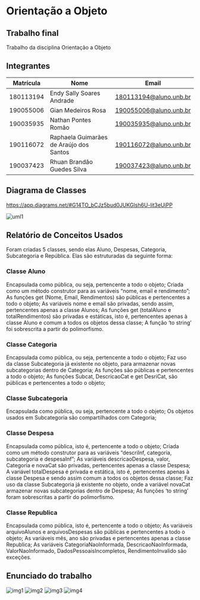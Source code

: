 # Orientação a Objeto

## Trabalho final

Trabalho da disciplina Orientação a Objeto

## Integrantes

|Matrícula|Nome|Email|
|---|---|---|
|180113194|Endy Sally Soares Andrade|180113194@aluno.unb.br|
|190055006|Gian Medeiros Rosa|190055006@aluno.unb.br|
|190035935|Nathan Pontes Romão|190035935@aluno.unb.br|
|190116072|Raphaela Guimarães de Araújo dos Santos|190116072@aluno.unb.br|
|190037423|Rhuan Brandão Guedes Silva|190037423@aluno.unb.br|

## Diagrama de Classes

https://app.diagrams.net/#G14TO_bCJz5bud0JUKGlsh6U-lit3eUiPP

![uml1](imagens/uml1.png)

## Relatório de Conceitos Usados

Foram criadas 5 classes, sendo elas Aluno, Despesas, Categoria, Subcategoria e República.
Elas são estruturadas da seguinte forma:


### Classe Aluno

Encapsulada como pública, ou seja, pertencente a todo o objeto;
Criada como um método construtor para as variáveis “nome, email e rendimento”;
As funções get (Nome, Email, Rendimentos) são públicas e pertencentes a todo o objeto;
As variáveis nome e email são privadas, sendo assim, pertencentes apenas a classe Alunos;
As funções get (totalAluno e totalRendimentos) são privadas e estáticas, isto é, pertencentes apenas à classe Aluno e comum a todos os objetos dessa classe; 
A função ‘to string’ foi sobrescrita a partir do polimorfismo. 


### Classe Categoria

Encapsulada como pública, ou seja, pertencente a todo o objeto;
Faz uso da classe Subcategoria já existente no objeto, para armazenar novas subcategorias dentro de Categoria;
As funções são públicas e pertencentes a todo o objeto;
As funções Subcat, DescricaoCat e get DesriCat, são públicas e pertencentes a todo o objeto;


### Classe Subcategoria

Encapsulada como pública, ou seja, pertencente a todo o objeto;
Os objetos usados em Subcategoria são compartilhados com Categoria;


### Classe Despesa

Encapsulada como pública, isto é, pertencente a todo o objeto;
Criada como um método construtor para as variáveis “descriInf, categoria, subcategoria e despesaInf”;
As variáveis descricaoDespesa, valor, Categoria e novaCat são privadas, pertencentes apenas a classe Despesa;
A variável totalDespesa é privada e estática, isto é, pertencentes apenas à classe Despesa e sendo assim comum a todos os objetos dessa classe;
Faz uso da classe Subcategoria já existente no objeto, onde a variável novaCat armazenar novas subcategorias dentro de Despesa;
As funções ‘to string’ foram sobrescritas a partir do polimorfismo. 


### Classe Republica

Encapsulada como pública, isto é, pertencente a todo o objeto;
As variáveis arquivoAlunos e arquivosDespesas são públicas e pertencentes a todo o objeto;
As variáveis mês, ano são privadas e pertencentes apenas a classe Republica;
As variáveis CategoriaNaoInformada, DescricaoNaoInformada, ValorNaoInformado, DadosPessoaisIncompletos, RendimentoInvalido são exceções.



## Enunciado do trabalho

![img1](imagens/img1.png)
![img2](imagens/img2.png)
![img3](imagens/img3.png)
![img4](imagens/img4.png)
